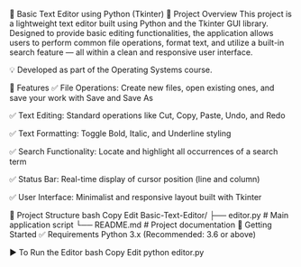📝 Basic Text Editor using Python (Tkinter)
📌 Project Overview
This project is a lightweight text editor built using Python and the Tkinter GUI library. Designed to provide basic editing functionalities, the application allows users to perform common file operations, format text, and utilize a built-in search feature — all within a clean and responsive user interface.

💡 Developed as part of the Operating Systems course.

🎯 Features
✅ File Operations: Create new files, open existing ones, and save your work with Save and Save As

✅ Text Editing: Standard operations like Cut, Copy, Paste, Undo, and Redo

✅ Text Formatting: Toggle Bold, Italic, and Underline styling

✅ Search Functionality: Locate and highlight all occurrences of a search term

✅ Status Bar: Real-time display of cursor position (line and column)

✅ User Interface: Minimalist and responsive layout built with Tkinter

📂 Project Structure
bash
Copy
Edit
Basic-Text-Editor/
├── editor.py       # Main application script
└── README.md       # Project documentation
🚀 Getting Started
✅ Requirements
Python 3.x (Recommended: 3.6 or above)

▶️ To Run the Editor
bash
Copy
Edit
python editor.py
